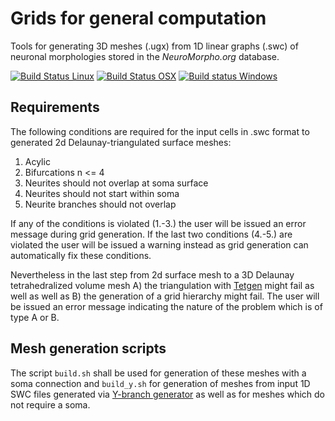 # Grids for general computation

Tools for generating 3D meshes (.ugx) from 1D linear graphs (.swc) of neuronal morphologies stored in the *NeuroMorpho.org* database.

[![Build Status Linux](https://travis-ci.org/stephanmg/non-vr-grids.svg?branch=development)](https://travis-ci.org/stephanmg/non-vr-grids)
[![Build Status OSX](https://travis-ci.org/stephanmg/non-vr-grids.svg?branch=development)](https://travis-ci.org/stephanmg/non-vr-grids)
[![Build status Windows](https://ci.appveyor.com/api/projects/status/or23w3hgfqxc89is?svg=true)](https://ci.appveyor.com/project/stephanmg/non-vr-grids)

## Requirements

The following conditions are required for the input cells in .swc format to generated 2d Delaunay-triangulated surface meshes:
1. Acylic
2. Bifurcations n <= 4
3. Neurites should not overlap at soma surface
4. Neurites should not start within soma 
5. Neurite branches should not overlap

If any of the conditions is violated (1.-3.) the user will be issued an error message during grid generation.
If the last two conditions (4.-5.) are violated the user will be issued a warning instead as grid generation can automatically fix these conditions.

Nevertheless in the last step from 2d surface mesh to a 3D Delaunay tetrahedralized volume mesh A) the triangulation with [Tetgen](https://github.com/ufz/tetgen) might fail as well as well as B) the generation of a grid hierarchy might fail. The user will be issued an error message indicating the nature of the problem which is of type A or B.

## Mesh generation scripts
The script `build.sh` shall be used for generation of these meshes with a soma connection and `build_y.sh` for generation of meshes from input 1D SWC files generated via [Y-branch generator](https://github.com/stephanmg/Branch-Generator) as well as for meshes which do not require a soma.
